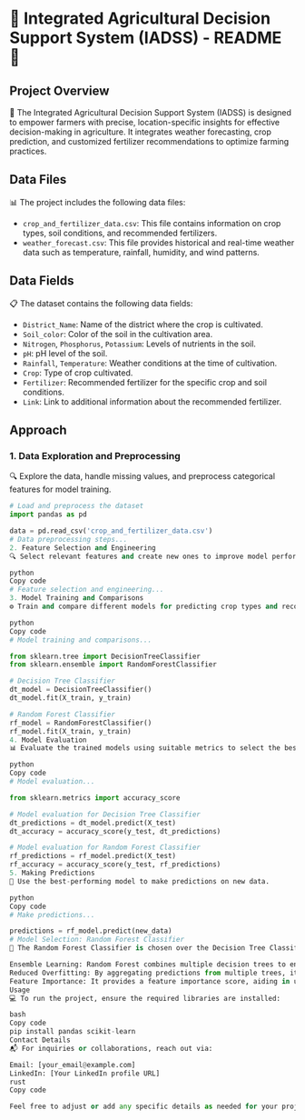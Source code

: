 # 🌾 Integrated Agricultural Decision Support System (IADSS) - README 🌾

## Project Overview
📝 The Integrated Agricultural Decision Support System (IADSS) is designed to empower farmers with precise, location-specific insights for effective decision-making in agriculture. It integrates weather forecasting, crop prediction, and customized fertilizer recommendations to optimize farming practices.

## Data Files
📊 The project includes the following data files:
- `crop_and_fertilizer_data.csv`: This file contains information on crop types, soil conditions, and recommended fertilizers.
- `weather_forecast.csv`: This file provides historical and real-time weather data such as temperature, rainfall, humidity, and wind patterns.

## Data Fields
📋 The dataset contains the following data fields:

- `District_Name`: Name of the district where the crop is cultivated.
- `Soil_color`: Color of the soil in the cultivation area.
- `Nitrogen`, `Phosphorus`, `Potassium`: Levels of nutrients in the soil.
- `pH`: pH level of the soil.
- `Rainfall`, `Temperature`: Weather conditions at the time of cultivation.
- `Crop`: Type of crop cultivated.
- `Fertilizer`: Recommended fertilizer for the specific crop and soil conditions.
- `Link`: Link to additional information about the recommended fertilizer.

## Approach

### 1. Data Exploration and Preprocessing
🔍 Explore the data, handle missing values, and preprocess categorical features for model training.

```python
# Load and preprocess the dataset
import pandas as pd

data = pd.read_csv('crop_and_fertilizer_data.csv')
# Data preprocessing steps...
2. Feature Selection and Engineering
🔍 Select relevant features and create new ones to improve model performance.

python
Copy code
# Feature selection and engineering...
3. Model Training and Comparisons
⚙️ Train and compare different models for predicting crop types and recommending fertilizers.

python
Copy code
# Model training and comparisons...

from sklearn.tree import DecisionTreeClassifier
from sklearn.ensemble import RandomForestClassifier

# Decision Tree Classifier
dt_model = DecisionTreeClassifier()
dt_model.fit(X_train, y_train)

# Random Forest Classifier
rf_model = RandomForestClassifier()
rf_model.fit(X_train, y_train)
4. Model Evaluation
📊 Evaluate the trained models using suitable metrics to select the best-performing model.

python
Copy code
# Model evaluation...

from sklearn.metrics import accuracy_score

# Model evaluation for Decision Tree Classifier
dt_predictions = dt_model.predict(X_test)
dt_accuracy = accuracy_score(y_test, dt_predictions)

# Model evaluation for Random Forest Classifier
rf_predictions = rf_model.predict(X_test)
rf_accuracy = accuracy_score(y_test, rf_predictions)
5. Making Predictions
🔮 Use the best-performing model to make predictions on new data.

python
Copy code
# Make predictions...

predictions = rf_model.predict(new_data)
# Model Selection: Random Forest Classifier
🚀 The Random Forest Classifier is chosen over the Decision Tree Classifier for its ensemble learning approach, which improves prediction accuracy and handles overfitting.

Ensemble Learning: Random Forest combines multiple decision trees to enhance accuracy and generalizability.
Reduced Overfitting: By aggregating predictions from multiple trees, it mitigates overfitting compared to individual decision trees.
Feature Importance: It provides a feature importance score, aiding in understanding significant factors in crop prediction.
Usage
💻 To run the project, ensure the required libraries are installed:

bash
Copy code
pip install pandas scikit-learn
Contact Details
📬 For inquiries or collaborations, reach out via:

Email: [your_email@example.com]
LinkedIn: [Your LinkedIn profile URL]
rust
Copy code

Feel free to adjust or add any specific details as needed for your project's REA
